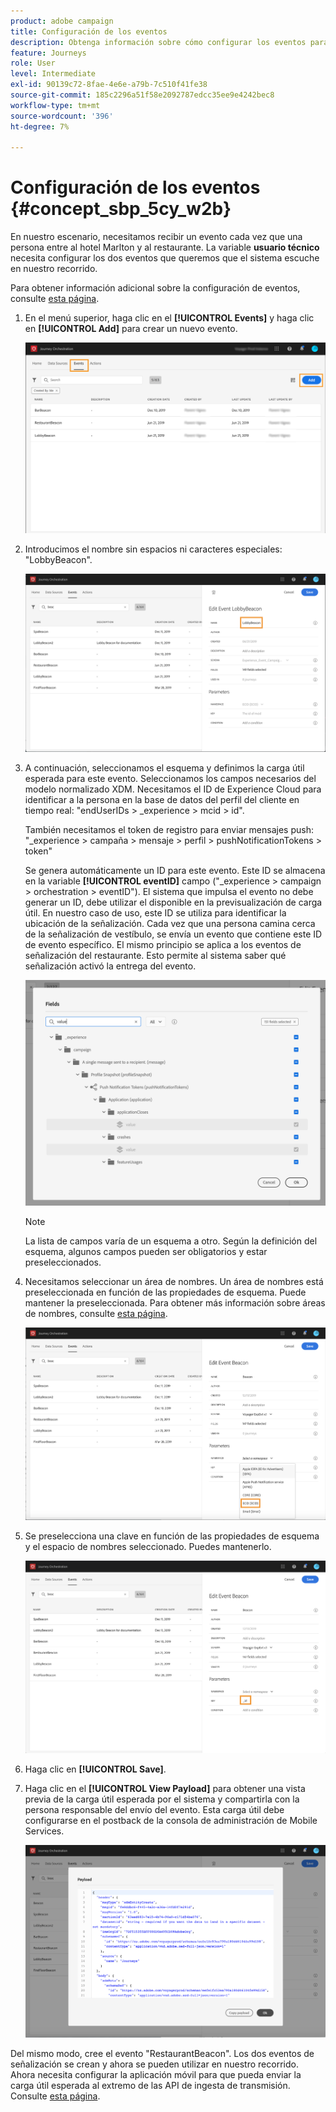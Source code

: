 ```yaml
---
product: adobe campaign
title: Configuración de los eventos
description: Obtenga información sobre cómo configurar los eventos para el caso de uso avanzado de recorrido
feature: Journeys
role: User
level: Intermediate
exl-id: 90139c72-8fae-4e6e-a79b-7c510f41fe38
source-git-commit: 185c2296a51f58e2092787edcc35ee9e4242bec8
workflow-type: tm+mt
source-wordcount: '396'
ht-degree: 7%

---
```


# Configuración de los eventos {#concept_sbp_5cy_w2b}

En nuestro escenario, necesitamos recibir un evento cada vez que una persona entre al hotel Marlton y al restaurante. La variable **usuario técnico** necesita configurar los dos eventos que queremos que el sistema escuche en nuestro recorrido.

Para obtener información adicional sobre la configuración de eventos, consulte [esta página](../event/about-events.md).

1. En el menú superior, haga clic en el **[!UICONTROL Events]** y haga clic en **[!UICONTROL Add]** para crear un nuevo evento.

   ![](../assets/journeyuc1_1.png)

1. Introducimos el nombre sin espacios ni caracteres especiales: &quot;LobbyBeacon&quot;.

   ![](../assets/journeyuc2_1.png)

1. A continuación, seleccionamos el esquema y definimos la carga útil esperada para este evento. Seleccionamos los campos necesarios del modelo normalizado XDM. Necesitamos el ID de Experience Cloud para identificar a la persona en la base de datos del perfil del cliente en tiempo real: &quot;endUserIDs > _experience > mcid > id&quot;.

   También necesitamos el token de registro para enviar mensajes push: &quot;_experience > campaña > mensaje > perfil > pushNotificationTokens > token&quot;

   Se genera automáticamente un ID para este evento. Este ID se almacena en la variable **[!UICONTROL eventID]** campo (&quot;_experience > campaign > orchestration > eventID&quot;). El sistema que impulsa el evento no debe generar un ID, debe utilizar el disponible en la previsualización de carga útil. En nuestro caso de uso, este ID se utiliza para identificar la ubicación de la señalización. Cada vez que una persona camina cerca de la señalización de vestíbulo, se envía un evento que contiene este ID de evento específico. El mismo principio se aplica a los eventos de señalización del restaurante. Esto permite al sistema saber qué señalización activó la entrega del evento.

   ![](../assets/journeyuc2_2.png)

   >[!NOTE]
   >
   >La lista de campos varía de un esquema a otro. Según la definición del esquema, algunos campos pueden ser obligatorios y estar preseleccionados.

1. Necesitamos seleccionar un área de nombres. Un área de nombres está preseleccionada en función de las propiedades de esquema. Puede mantener la preseleccionada. Para obtener más información sobre áreas de nombres, consulte [esta página](../event/selecting-the-namespace.md).

   ![](../assets/journeyuc2_4.png)

1. Se preselecciona una clave en función de las propiedades de esquema y el espacio de nombres seleccionado. Puedes mantenerlo.

   ![](../assets/journeyuc2_4bis.png)

1. Haga clic en **[!UICONTROL Save]**.

1. Haga clic en el **[!UICONTROL View Payload]** para obtener una vista previa de la carga útil esperada por el sistema y compartirla con la persona responsable del envío del evento.  Esta carga útil debe configurarse en el postback de la consola de administración de Mobile Services.

   ![](../assets/journeyuc2_5.png)

Del mismo modo, cree el evento &quot;RestaurantBeacon&quot;. Los dos eventos de señalización se crean y ahora se pueden utilizar en nuestro recorrido. Ahora necesita configurar la aplicación móvil para que pueda enviar la carga útil esperada al extremo de las API de ingesta de transmisión. Consulte [esta página](../event/additional-steps-to-send-events-to-journey-orchestration.md).
